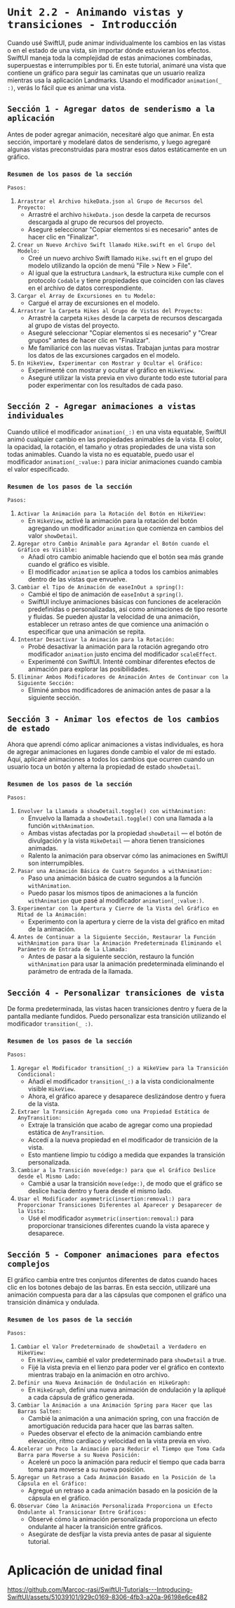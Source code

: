 # `Unit 2.2 - Animando vistas y transiciones - Introducción`

Cuando usé SwiftUI, pude animar individualmente los cambios en las vistas o en el estado de una vista, sin importar dónde estuvieran los efectos. SwiftUI maneja toda la complejidad de estas animaciones combinadas, superpuestas e interrumpibles por ti.
En este tutorial, animaré una vista que contiene un gráfico para seguir las caminatas que un usuario realiza mientras usa la aplicación Landmarks. Usando el modificador `animation(_ :)`, verás lo fácil que es animar una vista.

## `Sección 1 - Agregar datos de senderismo a la aplicación`

Antes de poder agregar animación, necesitaré algo que animar. En esta sección, importaré y modelaré datos de senderismo, y luego agregaré algunas vistas preconstruidas para mostrar esos datos estáticamente en un gráfico.

### `Resumen de los pasos de la sección`

`Pasos:`
1. `Arrastrar el Archivo hikeData.json al Grupo de Recursos del Proyecto:`
   - Arrastré el archivo `hikeData.json` desde la carpeta de recursos descargada al grupo de recursos del proyecto.
   - Aseguré seleccionar "Copiar elementos si es necesario" antes de hacer clic en "Finalizar".
2. `Crear un Nuevo Archivo Swift llamado Hike.swift en el Grupo del Modelo:`
   - Creé un nuevo archivo Swift llamado `Hike.swift` en el grupo del modelo utilizando la opción de menú "File > New > File".
   - Al igual que la estructura `Landmark`, la estructura `Hike` cumple con el protocolo `Codable` y tiene propiedades que coinciden con las claves en el archivo de datos correspondiente.
3. `Cargar el Array de Excursiones en tu Modelo:`
   - Cargué el array de excursiones en el modelo.
4. `Arrastrar la Carpeta Hikes al Grupo de Vistas del Proyecto:`
   - Arrastré la carpeta `Hikes` desde la carpeta de recursos descargada al grupo de vistas del proyecto.
   - Aseguré seleccionar "Copiar elementos si es necesario" y "Crear grupos" antes de hacer clic en "Finalizar".
   - Me familiaricé con las nuevas vistas. Trabajan juntas para mostrar los datos de las excursiones cargados en el modelo.
5. `En HikeView, Experimentar con Mostrar y Ocultar el Gráfico:`
   - Experimenté con mostrar y ocultar el gráfico en `HikeView`.
   - Aseguré utilizar la vista previa en vivo durante todo este tutorial para poder experimentar con los resultados de cada paso.


## `Sección 2 - Agregar animaciones a vistas individuales`

Cuando utilicé el modificador `animation(_:)` en una vista equatable, SwiftUI animó cualquier cambio en las propiedades animables de la vista. El color, la opacidad, la rotación, el tamaño y otras propiedades de una vista son todas animables. Cuando la vista no es equatable, puedo usar el modificador `animation(_:value:)` para iniciar animaciones cuando cambia el valor especificado.

### `Resumen de los pasos de la sección`

`Pasos:`
1. `Activar la Animación para la Rotación del Botón en HikeView:`
   - En `HikeView`, activé la animación para la rotación del botón agregando un modificador `animation` que comienza en cambios del valor `showDetail`.
2. `Agregar otro Cambio Animable para Agrandar el Botón cuando el Gráfico es Visible:`
   - Añadí otro cambio animable haciendo que el botón sea más grande cuando el gráfico es visible.
   - El modificador `animation` se aplica a todos los cambios animables dentro de las vistas que envuelve.
3. `Cambiar el Tipo de Animación de easeInOut a spring():`
   - Cambié el tipo de animación de `easeInOut` a `spring()`.
   - SwiftUI incluye animaciones básicas con funciones de aceleración predefinidas o personalizadas, así como animaciones de tipo resorte y fluidas. Se pueden ajustar la velocidad de una animación, establecer un retraso antes de que comience una animación o especificar que una animación se repita.
4. `Intentar Desactivar la Animación para la Rotación:`
   - Probé desactivar la animación para la rotación agregando otro modificador `animation` justo encima del modificador `scaleEffect`.
   - Experimenté con SwiftUI. Intenté combinar diferentes efectos de animación para explorar las posibilidades.
5. `Eliminar Ambos Modificadores de Animación Antes de Continuar con la Siguiente Sección:`
   - Eliminé ambos modificadores de animación antes de pasar a la siguiente sección.


## `Sección 3 - Animar los efectos de los cambios de estado`

Ahora que aprendí cómo aplicar animaciones a vistas individuales, es hora de agregar animaciones en lugares donde cambio el valor de mi estado. Aquí, aplicaré animaciones a todos los cambios que ocurren cuando un usuario toca un botón y alterna la propiedad de estado `showDetail`.

### `Resumen de los pasos de la sección`

`Pasos:`
1. `Envolver la Llamada a showDetail.toggle() con withAnimation:`
   - Envuelvo la llamada a `showDetail.toggle()` con una llamada a la función `withAnimation`.
   - Ambas vistas afectadas por la propiedad `showDetail` — el botón de divulgación y la vista `HikeDetail` — ahora tienen transiciones animadas.
   - Ralento la animación para observar cómo las animaciones en SwiftUI son interrumpibles.
2. `Pasar una Animación Básica de Cuatro Segundos a withAnimation:`
   - Paso una animación básica de cuatro segundos a la función `withAnimation`.
   - Puedo pasar los mismos tipos de animaciones a la función `withAnimation` que pasé al modificador `animation(_:value:)`.
3. `Experimentar con la Apertura y Cierre de la Vista del Gráfico en Mitad de la Animación:`
   - Experimento con la apertura y cierre de la vista del gráfico en mitad de la animación.
4. `Antes de Continuar a la Siguiente Sección, Restaurar la Función withAnimation para Usar la Animación Predeterminada Eliminando el Parámetro de Entrada de la Llamada:`
   - Antes de pasar a la siguiente sección, restauro la función `withAnimation` para usar la animación predeterminada eliminando el parámetro de entrada de la llamada.


## `Sección 4 - Personalizar transiciones de vista`

De forma predeterminada, las vistas hacen transiciones dentro y fuera de la pantalla mediante fundidos. Puedo personalizar esta transición utilizando el modificador `transition(_ :)`.

### `Resumen de los pasos de la sección`

`Pasos:`
1. `Agregar el Modificador transition(_:) a HikeView para la Transición Condicional:`
   - Añadí el modificador `transition(_:)` a la vista condicionalmente visible `HikeView`.
   - Ahora, el gráfico aparece y desaparece deslizándose dentro y fuera de la vista.
2. `Extraer la Transición Agregada como una Propiedad Estática de AnyTransition:`
   - Extraje la transición que acabo de agregar como una propiedad estática de `AnyTransition`.
   - Accedí a la nueva propiedad en el modificador de transición de la vista.
   - Esto mantiene limpio tu código a medida que expandes la transición personalizada.
3. `Cambiar a la Transición move(edge:) para que el Gráfico Deslice desde el Mismo Lado:`
   - Cambié a usar la transición `move(edge:)`, de modo que el gráfico se deslice hacia dentro y fuera desde el mismo lado.
4. `Usar el Modificador asymmetric(insertion:removal:) para Proporcionar Transiciones Diferentes al Aparecer y Desaparecer de la Vista:`
   - Usé el modificador `asymmetric(insertion:removal:)` para proporcionar transiciones diferentes cuando la vista aparece y desaparece.


## `Sección 5 - Componer animaciones para efectos complejos`

El gráfico cambia entre tres conjuntos diferentes de datos cuando haces clic en los botones debajo de las barras. En esta sección, utilizaré una animación compuesta para dar a las cápsulas que componen el gráfico una transición dinámica y ondulada.

### `Resumen de los pasos de la sección`

`Pasos:`
1. `Cambiar el Valor Predeterminado de showDetail a Verdadero en HikeView:`
   - En `HikeView`, cambié el valor predeterminado para `showDetail` a true.
   - Fijé la vista previa en el lienzo para poder ver el gráfico en contexto mientras trabajo en la animación en otro archivo.
2. `Definir una Nueva Animación de Ondulación en HikeGraph:`
   - En `HikeGraph`, definí una nueva animación de ondulación y la apliqué a cada cápsula de gráfico generada.
3. `Cambiar la Animación a una Animación Spring para Hacer que las Barras Salten:`
   - Cambié la animación a una animación spring, con una fracción de amortiguación reducida para hacer que las barras salten.
   - Puedes observar el efecto de la animación cambiando entre elevación, ritmo cardíaco y velocidad en la vista previa en vivo.
4. `Acelerar un Poco la Animación para Reducir el Tiempo que Toma Cada Barra para Moverse a su Nueva Posición:`
   - Aceleré un poco la animación para reducir el tiempo que cada barra toma para moverse a su nueva posición.
5. `Agregar un Retraso a Cada Animación Basado en la Posición de la Cápsula en el Gráfico:`
   - Agregué un retraso a cada animación basado en la posición de la cápsula en el gráfico.
6. `Observar Cómo la Animación Personalizada Proporciona un Efecto Ondulante al Transicionar Entre Gráficos:`
   - Observé cómo la animación personalizada proporciona un efecto ondulante al hacer la transición entre gráficos.
   - Asegúrate de desfijar la vista previa antes de pasar al siguiente tutorial.

# Aplicación de unidad final

https://github.com/Marcoc-rasi/SwiftUI-Tutorials---Introducing-SwiftUI/assets/51039101/929c0169-8306-4fb3-a20a-96198e6ce482
